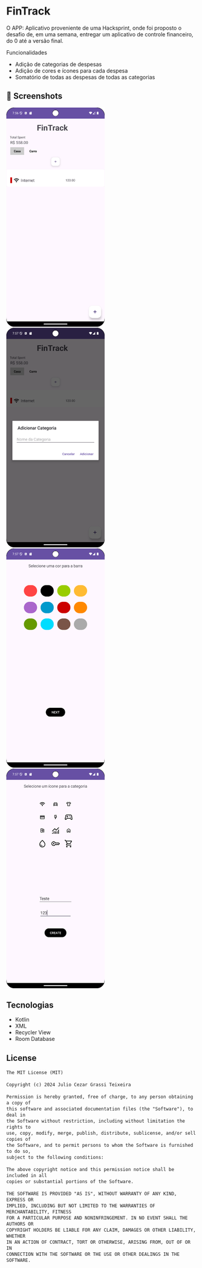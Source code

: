 # FinTrack

O APP: Aplicativo proveniente de uma Hacksprint, onde foi proposto o desafio de, em uma semana, entregar um aplicativo de controle financeiro, do 0 até a versão final.

Funcionalidades
- Adição de categorias de despesas
- Adição de cores e ícones para cada despesa
- Somatório de todas as despesas de todas as categorias

## :camera_flash: Screenshots
<!-- You can add more screenshots here if you like -->
<img src="https://github.com/jcezart/FinTrack/blob/master/tela%20inicial.png" width=260/> <img src="https://github.com/jcezart/FinTrack/blob/master/addcategoria.png" width=260/> <img src="https://github.com/jcezart/FinTrack/blob/master/adddespesa1.png" width=260/> <img src="https://github.com/jcezart/FinTrack/blob/master/adddespesa2.png" width=260/>




## Tecnologias
- Kotlin
- XML
- Recycler View
- Room Database


## License
```
The MIT License (MIT)

Copyright (c) 2024 Julio Cezar Grassi Teixeira

Permission is hereby granted, free of charge, to any person obtaining a copy of
this software and associated documentation files (the "Software"), to deal in
the Software without restriction, including without limitation the rights to
use, copy, modify, merge, publish, distribute, sublicense, and/or sell copies of
the Software, and to permit persons to whom the Software is furnished to do so,
subject to the following conditions:

The above copyright notice and this permission notice shall be included in all
copies or substantial portions of the Software.

THE SOFTWARE IS PROVIDED "AS IS", WITHOUT WARRANTY OF ANY KIND, EXPRESS OR
IMPLIED, INCLUDING BUT NOT LIMITED TO THE WARRANTIES OF MERCHANTABILITY, FITNESS
FOR A PARTICULAR PURPOSE AND NONINFRINGEMENT. IN NO EVENT SHALL THE AUTHORS OR
COPYRIGHT HOLDERS BE LIABLE FOR ANY CLAIM, DAMAGES OR OTHER LIABILITY, WHETHER
IN AN ACTION OF CONTRACT, TORT OR OTHERWISE, ARISING FROM, OUT OF OR IN
CONNECTION WITH THE SOFTWARE OR THE USE OR OTHER DEALINGS IN THE SOFTWARE.
```
